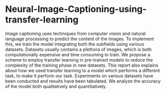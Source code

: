 # Neural-Image-Captioning-using-transfer-learning
Image captioning uses techniques from computer vision and natural language processing to predict the content of the images. To implement this, we train the model integrating both the subfields using various datasets. Datasets usually contains a plethora of images, which is both computationally expensive and time consuming to train. We propose a scheme to employ transfer learning in pre-trained models  to reduce the complexity of the training phase in new datasets. This report also explains about how we used transfer learning to a model which performs a different task, to make it perform our task. Experiments on  various datasets have been conducted and results have been tabulated. We analyze the accuracy of the model both qualitatively and quantitatively.
